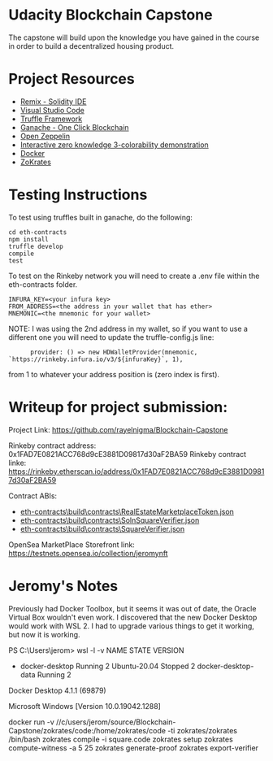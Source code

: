 # Udacity Blockchain Capstone

The capstone will build upon the knowledge you have gained in the course in order to build a decentralized housing product.

# Project Resources

- [Remix - Solidity IDE](https://remix.ethereum.org/)
- [Visual Studio Code](https://code.visualstudio.com/)
- [Truffle Framework](https://truffleframework.com/)
- [Ganache - One Click Blockchain](https://truffleframework.com/ganache)
- [Open Zeppelin ](https://openzeppelin.org/)
- [Interactive zero knowledge 3-colorability demonstration](http://web.mit.edu/~ezyang/Public/graph/svg.html)
- [Docker](https://docs.docker.com/install/)
- [ZoKrates](https://github.com/Zokrates/ZoKrates)

# Testing Instructions

To test using truffles built in ganache, do the following:

```
cd eth-contracts
npm install
truffle develop
compile
test
```

To test on the Rinkeby network you will need to create a .env file within the eth-contracts folder.

```
INFURA_KEY=<your infura key>
FROM_ADDRESS=<the address in your wallet that has ether>
MNEMONIC=<the mnemonic for your wallet>
```

NOTE: I was using the 2nd address in my wallet, so if you want to use a different one you will need to update the truffle-config.js line:

```
      provider: () => new HDWalletProvider(mnemonic, `https://rinkeby.infura.io/v3/${infuraKey}`, 1),
```

from 1 to whatever your address position is (zero index is first).

# Writeup for project submission:

Project Link: https://github.com/rayelnigma/Blockchain-Capstone

Rinkeby contract address: 0x1FAD7E0821ACC768d9cE3881D09817d30aF2BA59
Rinkeby contract linke: https://rinkeby.etherscan.io/address/0x1FAD7E0821ACC768d9cE3881D09817d30aF2BA59

Contract ABIs:

- [eth-contracts\build\contracts\RealEstateMarketplaceToken.json](https://raw.githubusercontent.com/rayelnigma/Blockchain-Capstone/master/eth-contracts/build/contracts/RealEstateMarketplaceToken.json)
- [eth-contracts\build\contracts\SolnSquareVerifier.json](https://raw.githubusercontent.com/rayelnigma/Blockchain-Capstone/master/eth-contracts/build/contracts/SolnSquareVerifier.json)
- [eth-contracts\build\contracts\SquareVerifier.json](https://raw.githubusercontent.com/rayelnigma/Blockchain-Capstone/master/eth-contracts/build/contracts/SquareVerifier.json)

OpenSea MarketPlace Storefront link: https://testnets.opensea.io/collection/jeromynft

# Jeromy's Notes

Previously had Docker Toolbox, but it seems it was out of date, the Oracle Virtual Box wouldn't even work. I discovered that the new Docker Desktop would work with WSL 2. I had to upgrade various things to get it working, but now it is working.

PS C:\Users\jerom> wsl -l -v
NAME STATE VERSION

- docker-desktop Running 2
  Ubuntu-20.04 Stopped 2
  docker-desktop-data Running 2

Docker Desktop 4.1.1 (69879)

Microsoft Windows [Version 10.0.19042.1288]

docker run -v //c/users/jerom/source/Blockchain-Capstone/zokrates/code:/home/zokrates/code -ti zokrates/zokrates /bin/bash
zokrates compile -i square.code
zokrates setup
zokrates compute-witness -a 5 25
zokrates generate-proof
zokrates export-verifier
